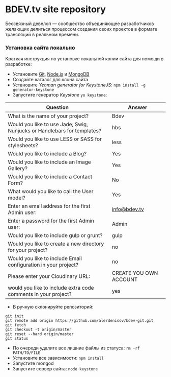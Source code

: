 # BDEV.tv site repository

Бессвязный девелоп — сообщество объединяющее разработчиков желающих делиться процессом создания своих проектов в формате трансляций в реальном времени.

### Установка сайта локально
Краткая инструкция по установке локальной копии сайта для помощи в разработке:
* Установите [Git](https://git-scm.com/), [Node.js](https://nodejs.org) и [MongoDB](www.mongodb.org)
* Создайте каталог для клона сайта
* Установите *Yeoman generator for KeystoneJS*:  ```npm install -g generator-keystone```
* Запустите генератор *Keystone* ```yo keystone```:

| Question | Answer |
| ------------- |-------------|
| What is the name of your project? | Bdev |
| Would you like to use Jade, Swig, Nunjucks or Handlebars for templates? | hbs |
| Would you like to use LESS or SASS for stylesheets? | less |
| Would you like to include a Blog?	| Yes |
| Would you like to include an Image Gallery?	| Yes |
| Would you like to include a Contact Form? 	| No |
| What would you like to call the User model?	| Yes |
| Enter an email address for the first Admin user: 	| info@bdev.tv |
| Enter a password for the first Admin user:	| Admin |
| Would you like to include gulp or grunt?	| gulp |
| Would you like to create a new directory for your project?	| no |
| Would you like to include Email configuration in your project? 	| no |
| Please enter your Cloudinary URL: 	| CREATE YOU OWN ACCOUNT |
| would you like to include extra code comments in your project?	| yes |

* В ручную склонируйте репозиторий: 
```
git init
git remote add origin https://github.com/alerdenisov/bdev-git.git
git fetch
git checkout -t origin/master
git reset --hard origin/master
git status
```
* По очереди удалите все лишние файлы из статуса: ```rm -rf PATH/TO/FILE```
* Установите все зависимости: ```npm install```
* Запустите mongod
* Запустите сервер сайта: ```node keystone```
